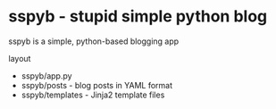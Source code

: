 # sspyb - stupid simple python blog

sspyb is a simple, python-based blogging app

layout
* sspyb/app.py
* sspyb/posts - blog posts in YAML format
* sspyb/templates - Jinja2 template files
